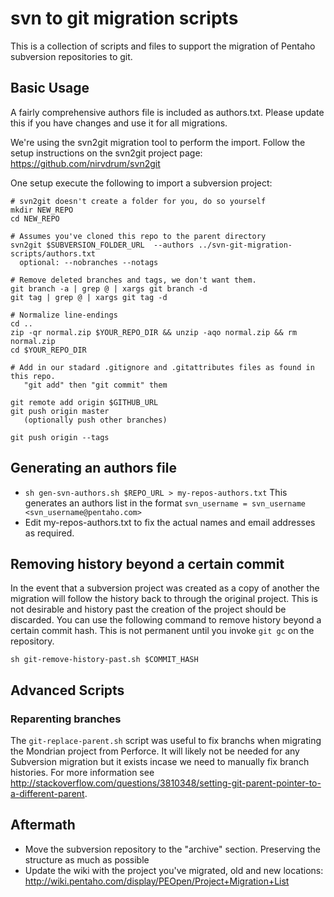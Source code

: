 # svn to git migration scripts

This is a collection of scripts and files to support the migration of Pentaho subversion repositories to git.

## Basic Usage

A fairly comprehensive authors file is included as authors.txt. Please update this if you have changes and use it for all migrations.

We're using the svn2git migration tool to perform the import. Follow the setup instructions on the svn2git project page:  
https://github.com/nirvdrum/svn2git  

One setup execute the following to import a subversion project:

    # svn2git doesn't create a folder for you, do so yourself
    mkdir NEW_REPO  
    cd NEW_REPO  

    # Assumes you've cloned this repo to the parent directory
    svn2git $SUBVERSION_FOLDER_URL  --authors ../svn-git-migration-scripts/authors.txt  
      optional: --nobranches --notags  

    # Remove deleted branches and tags, we don't want them.
    git branch -a | grep @ | xargs git branch -d  
    git tag | grep @ | xargs git tag -d  
    
    # Normalize line-endings
    cd ..
    zip -qr normal.zip $YOUR_REPO_DIR && unzip -aqo normal.zip && rm normal.zip
    cd $YOUR_REPO_DIR
    
    # Add in our stadard .gitignore and .gitattributes files as found in this repo.
       "git add" then "git commit" them  
  
    git remote add origin $GITHUB_URL  
    git push origin master  
       (optionally push other branches)  
  
    git push origin --tags  


## Generating an authors file

- `sh gen-svn-authors.sh $REPO_URL > my-repos-authors.txt` This generates an authors list in the format `svn_username = svn_username <svn_username@pentaho.com>`
- Edit my-repos-authors.txt to fix the actual names and email addresses as required.

## Removing history beyond a certain commit

In the event that a subversion project was created as a copy of another the migration will follow the history back to through the original project. This is not desirable and history past the creation of the project should be discarded. You can use the following command to remove history beyond a certain commit hash. This is not permanent until you invoke `git gc` on the repository.

`sh git-remove-history-past.sh $COMMIT_HASH`

## Advanced Scripts

### Reparenting branches

The `git-replace-parent.sh` script was useful to fix branchs when migrating the Mondrian project from Perforce. It will likely not be needed for any Subversion migration but it exists incase we need to manually fix branch histories. For more information see http://stackoverflow.com/questions/3810348/setting-git-parent-pointer-to-a-different-parent.

## Aftermath

- Move the subversion repository to the "archive" section. Preserving the structure as much as possible
- Update the wiki with the project you've migrated, old and new locations: http://wiki.pentaho.com/display/PEOpen/Project+Migration+List
